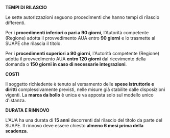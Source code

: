 **TEMPI DI RILASCIO**

Le sette autorizzazioni seguono procedimenti che  hanno tempi di rilascio differenti.

Per i **procedimenti inferiori o pari a 90 giorni**, l'Autorità competente (Regione) adotta il provvedimento AUA entro **90 giorni** e lo trasmette al SUAPE che rilascia il titolo.

Per i **procedimenti superiori a 90 giorni**, l'Autorità competente (Regione) adotta il provvedimento AUA **entro 120 giorni** dal ricevimento della domanda o **150 giorni in caso di necessarie integrazioni**.

**COSTI**

Il soggetto richiedente è tenuto al versamento delle **spese istruttorie e diritti** complessivamente previsti, nelle misure già stabilite dalle disposizioni vigenti. La **marca da bollo** è unica e va apposta solo sul modello unico d'istanza.

**DURATA E RINNOVO**

L'AUA ha una durata di **15 anni** decorrenti dal rilascio del titolo da parte del SUAPE. Il rinnovo deve essere chiesto **almeno 6 mesi prima della scadenza**.
